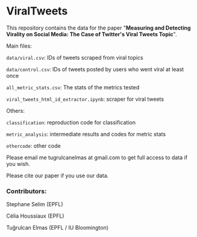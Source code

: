 # ViralTweets

This repository contains the data for the paper "**Measuring and Detecting Virality on Social Media: The Case of Twitter's Viral Tweets Topic**". 

Main files:

``data/viral.csv``: IDs of tweets scraped from viral topics

``data/control.csv``: IDs of tweets posted by users who went viral at least once

``all_metric_stats.csv``: The stats of the metrics tested

``viral_tweets_html_id_extractor.ipynb``: scraper for viral tweets



Others:

``classification``: reproduction code for classification

``metric_analysis``: intermediate results and codes for metric stats

``othercode``: other code

Please email me tugrulcanelmas at gmail.com to get full access to data if you wish. 

Please cite our paper if you use our data.

### Contributors:

Stephane Selim (EPFL)

Célia Houssiaux (EPFL)

Tuğrulcan Elmas (EPFL / IU Bloomington)
